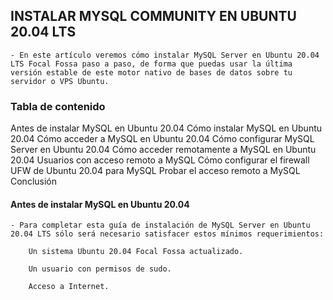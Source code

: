 
## INSTALAR MYSQL COMMUNITY EN UBUNTU 20.04 LTS

    - En este artículo veremos cómo instalar MySQL Server en Ubuntu 20.04 LTS Focal Fossa paso a paso, de forma que puedas usar la última versión estable de este motor nativo de bases de datos sobre tu servidor o VPS Ubuntu.



### Tabla de contenido

Antes de instalar MySQL en Ubuntu 20.04
Cómo instalar MySQL en Ubuntu 20.04
Cómo acceder a MySQL en Ubuntu 20.04
Cómo configurar MySQL Server en Ubuntu 20.04
Cómo acceder remotamente a MySQL en Ubuntu 20.04
Usuarios con acceso remoto a MySQL
Cómo configurar el firewall UFW de Ubuntu 20.04 para MySQL
Probar el acceso remoto a MySQL
Conclusión



#### Antes de instalar MySQL en Ubuntu 20.04

    - Para completar esta guía de instalación de MySQL Server en Ubuntu 20.04 LTS sólo será necesario satisfacer estos mínimos requerimientos:

        Un sistema Ubuntu 20.04 Focal Fossa actualizado.

        Un usuario con permisos de sudo.

        Acceso a Internet.